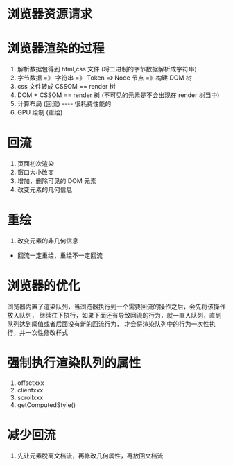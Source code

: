 # 浏览器资源请求

# 浏览器渲染的过程

1. 解析数据包得到 html,css 文件 (将二进制的字节数据解析成字符串)
2. 字节数据 =》 字符串 =》 Token =》 Node 节点 =》构建 DOM 树
3. css 文件转成 CSSOM == render 树
4. DOM + CSSOM == render 树 (不可见的元素是不会出现在 render 树当中)
5. 计算布局 (回流) ---- 很耗费性能的
6. GPU 绘制 (重绘)

# 回流

1. 页面初次渲染
2. 窗口大小改变
3. 增加，删除可见的 DOM 元素
4. 改变元素的几何信息

# 重绘

1. 改变元素的非几何信息

- 回流一定重绘，重绘不一定回流

# 浏览器的优化

浏览器内置了渲染队列，当浏览器执行到一个需要回流的操作之后，会先将该操作放入队列，
继续往下执行，如果下面还有导致回流的行为，就一直入队列，直到队列达到阈值或者后面没有新的回流行为，
才会将渲染队列中的行为一次性执行，并一次性修改样式

# 强制执行渲染队列的属性

1. offsetxxx
2. clientxxx
3. scrollxxx
4. getComputedStyle()

# 减少回流

1. 先让元素脱离文档流，再修改几何属性，再放回文档流
